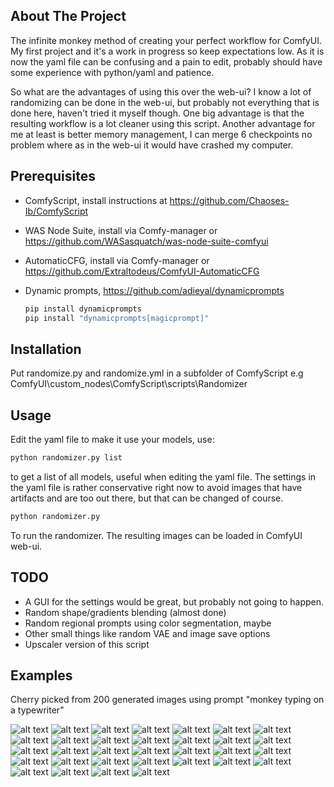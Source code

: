 ## About The Project
The infinite monkey method of creating your perfect workflow for ComfyUI. My first project and it's a work in progress so keep expectations low. As it is now the yaml file can be confusing and a pain to edit, probably should have some experience with python/yaml and patience.

So what are the advantages of using this over the web-ui? I know a lot of randomizing can be done in the web-ui, but probably not everything that is done here, haven't tried it myself though. One big advantage is that the resulting workflow is a lot cleaner using this script. Another advantage for me at least is better memory management, I can merge 6 checkpoints no problem where as in the web-ui it would have crashed my computer.

## Prerequisites
* ComfyScript, install instructions at https://github.com/Chaoses-Ib/ComfyScript
* WAS Node Suite, install via Comfy-manager or https://github.com/WASasquatch/was-node-suite-comfyui
* AutomaticCFG, install via Comfy-manager or https://github.com/Extraltodeus/ComfyUI-AutomaticCFG
* Dynamic prompts, https://github.com/adieyal/dynamicprompts

  ```sh
  pip install dynamicprompts
  pip install "dynamicprompts[magicprompt]"
  ```

## Installation
Put randomize.py and randomize.yml in a subfolder of ComfyScript
e.g ComfyUI\custom_nodes\ComfyScript\scripts\Randomizer

## Usage
Edit the yaml file to make it use your models, use:
```sh
python randomizer.py list
```
to get a list of all models, useful when editing the yaml file. The settings in the yaml file is rather conservative right now to avoid images that have artifacts and are too out there, but that can be changed of course.
```sh
python randomizer.py
```
To run the randomizer. The resulting images can be loaded in ComfyUI web-ui.

## TODO
* A GUI for the settings would be great, but probably not going to happen.
* Random shape/gradients blending (almost done)
* Random regional prompts using color segmentation, maybe
* Other small things like random VAE and image save options
* Upscaler version of this script

## Examples
Cherry picked from 200 generated images using prompt "monkey typing on a typewriter"

![alt text](https://github.com/lingondricka2/Stuff/blob/main/randomizer_images/ComfyUI_0002.png)
![alt text](https://github.com/lingondricka2/Stuff/blob/main/randomizer_images/ComfyUI_0003.png)
![alt text](https://github.com/lingondricka2/Stuff/blob/main/randomizer_images/ComfyUI_0005.png)
![alt text](https://github.com/lingondricka2/Stuff/blob/main/randomizer_images/ComfyUI_0006.png)
![alt text](https://github.com/lingondricka2/Stuff/blob/main/randomizer_images/ComfyUI_0010.png)
![alt text](https://github.com/lingondricka2/Stuff/blob/main/randomizer_images/ComfyUI_0014.png)
![alt text](https://github.com/lingondricka2/Stuff/blob/main/randomizer_images/ComfyUI_0015.png)
![alt text](https://github.com/lingondricka2/Stuff/blob/main/randomizer_images/ComfyUI_0018.png)
![alt text](https://github.com/lingondricka2/Stuff/blob/main/randomizer_images/ComfyUI_0028.png)
![alt text](https://github.com/lingondricka2/Stuff/blob/main/randomizer_images/ComfyUI_0031.png)
![alt text](https://github.com/lingondricka2/Stuff/blob/main/randomizer_images/ComfyUI_0034.png)
![alt text](https://github.com/lingondricka2/Stuff/blob/main/randomizer_images/ComfyUI_0037.png)
![alt text](https://github.com/lingondricka2/Stuff/blob/main/randomizer_images/ComfyUI_0040.png)
![alt text](https://github.com/lingondricka2/Stuff/blob/main/randomizer_images/ComfyUI_0041.png)
![alt text](https://github.com/lingondricka2/Stuff/blob/main/randomizer_images/ComfyUI_0047.png)
![alt text](https://github.com/lingondricka2/Stuff/blob/main/randomizer_images/ComfyUI_0050.png)
![alt text](https://github.com/lingondricka2/Stuff/blob/main/randomizer_images/ComfyUI_0054.png)
![alt text](https://github.com/lingondricka2/Stuff/blob/main/randomizer_images/ComfyUI_0057.png)
![alt text](https://github.com/lingondricka2/Stuff/blob/main/randomizer_images/ComfyUI_0058.png)
![alt text](https://github.com/lingondricka2/Stuff/blob/main/randomizer_images/ComfyUI_0065.png)
![alt text](https://github.com/lingondricka2/Stuff/blob/main/randomizer_images/ComfyUI_0066.png)
![alt text](https://github.com/lingondricka2/Stuff/blob/main/randomizer_images/ComfyUI_0070.png)
![alt text](https://github.com/lingondricka2/Stuff/blob/main/randomizer_images/ComfyUI_0072.png)
![alt text](https://github.com/lingondricka2/Stuff/blob/main/randomizer_images/ComfyUI_0076.png)
![alt text](https://github.com/lingondricka2/Stuff/blob/main/randomizer_images/ComfyUI_0080.png)
![alt text](https://github.com/lingondricka2/Stuff/blob/main/randomizer_images/ComfyUI_0083.png)
![alt text](https://github.com/lingondricka2/Stuff/blob/main/randomizer_images/ComfyUI_0087.png)
![alt text](https://github.com/lingondricka2/Stuff/blob/main/randomizer_images/ComfyUI_0088.png)
![alt text](https://github.com/lingondricka2/Stuff/blob/main/randomizer_images/ComfyUI_0094.png)
![alt text](https://github.com/lingondricka2/Stuff/blob/main/randomizer_images/ComfyUI_0095.png)
![alt text](https://github.com/lingondricka2/Stuff/blob/main/randomizer_images/ComfyUI_0098.png)
![alt text](https://github.com/lingondricka2/Stuff/blob/main/randomizer_images/ComfyUI_0099.png)
